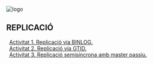 ![logo](https://raw.githubusercontent.com/Josep88/MP10UF2-A5/master/img/P1.png)  

## REPLICACIÓ  

&nbsp;&nbsp;[Activitat 1. Replicació via BINLOG.](https://github.com/Josep88/MP10UF2-A5/blob/master/Exercicis/exercici1.md)   
&nbsp;&nbsp;[Activitat 2. Replicació via GTID.](https://github.com/Josep88/MP10UF2-A5/blob/master/Exercicis/exercici2.md)   
&nbsp;&nbsp;[Activitat 3. Replicació semisíncrona amb master passiu.](https://github.com/Josep88/MP10UF2-A5/blob/master/Exercicis/exercici3.md)   


